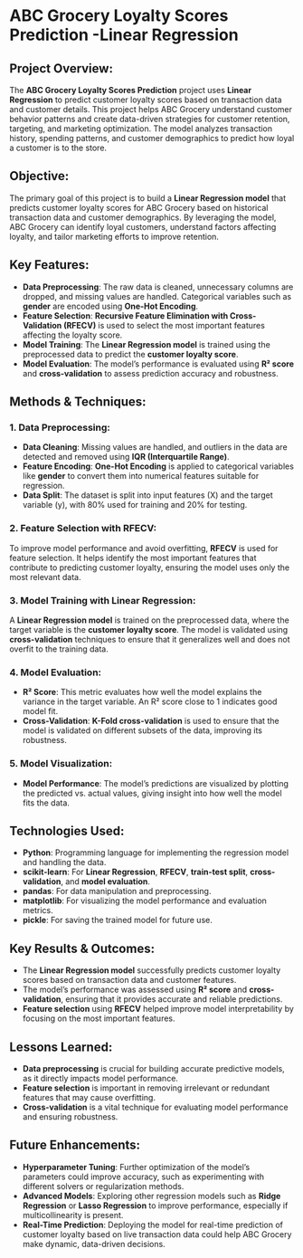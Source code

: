 # ABC Grocery Loyalty Scores Prediction -Linear Regression

## Project Overview:
The **ABC Grocery Loyalty Scores Prediction** project uses **Linear Regression** to predict customer loyalty scores based on transaction data and customer details. This project helps ABC Grocery understand customer behavior patterns and create data-driven strategies for customer retention, targeting, and marketing optimization. The model analyzes transaction history, spending patterns, and customer demographics to predict how loyal a customer is to the store.

## Objective:
The primary goal of this project is to build a **Linear Regression model** that predicts customer loyalty scores for ABC Grocery based on historical transaction data and customer demographics. By leveraging the model, ABC Grocery can identify loyal customers, understand factors affecting loyalty, and tailor marketing efforts to improve retention.

## Key Features:
- **Data Preprocessing**: The raw data is cleaned, unnecessary columns are dropped, and missing values are handled. Categorical variables such as **gender** are encoded using **One-Hot Encoding**.
- **Feature Selection**: **Recursive Feature Elimination with Cross-Validation (RFECV)** is used to select the most important features affecting the loyalty score.
- **Model Training**: The **Linear Regression model** is trained using the preprocessed data to predict the **customer loyalty score**.
- **Model Evaluation**: The model’s performance is evaluated using **R² score** and **cross-validation** to assess prediction accuracy and robustness.

## Methods & Techniques:

### **1. Data Preprocessing**:
- **Data Cleaning**: Missing values are handled, and outliers in the data are detected and removed using **IQR (Interquartile Range)**.
- **Feature Encoding**: **One-Hot Encoding** is applied to categorical variables like **gender** to convert them into numerical features suitable for regression.
- **Data Split**: The dataset is split into input features (X) and the target variable (y), with 80% used for training and 20% for testing.

### **2. Feature Selection with RFECV**:
To improve model performance and avoid overfitting, **RFECV** is used for feature selection. It helps identify the most important features that contribute to predicting customer loyalty, ensuring the model uses only the most relevant data.

### **3. Model Training with Linear Regression**:
A **Linear Regression model** is trained on the preprocessed data, where the target variable is the **customer loyalty score**. The model is validated using **cross-validation** techniques to ensure that it generalizes well and does not overfit to the training data.

### **4. Model Evaluation**:
- **R² Score**: This metric evaluates how well the model explains the variance in the target variable. An R² score close to 1 indicates good model fit.
- **Cross-Validation**: **K-Fold cross-validation** is used to ensure that the model is validated on different subsets of the data, improving its robustness.

### **5. Model Visualization**:
- **Model Performance**: The model’s predictions are visualized by plotting the predicted vs. actual values, giving insight into how well the model fits the data.

## Technologies Used:
- **Python**: Programming language for implementing the regression model and handling the data.
- **scikit-learn**: For **Linear Regression**, **RFECV**, **train-test split**, **cross-validation**, and **model evaluation**.
- **pandas**: For data manipulation and preprocessing.
- **matplotlib**: For visualizing the model performance and evaluation metrics.
- **pickle**: For saving the trained model for future use.

## Key Results & Outcomes:
- The **Linear Regression model** successfully predicts customer loyalty scores based on transaction data and customer features.
- The model’s performance was assessed using **R² score** and **cross-validation**, ensuring that it provides accurate and reliable predictions.
- **Feature selection** using **RFECV** helped improve model interpretability by focusing on the most important features.

## Lessons Learned:
- **Data preprocessing** is crucial for building accurate predictive models, as it directly impacts model performance.
- **Feature selection** is important in removing irrelevant or redundant features that may cause overfitting.
- **Cross-validation** is a vital technique for evaluating model performance and ensuring robustness.

## Future Enhancements:
- **Hyperparameter Tuning**: Further optimization of the model’s parameters could improve accuracy, such as experimenting with different solvers or regularization methods.
- **Advanced Models**: Exploring other regression models such as **Ridge Regression** or **Lasso Regression** to improve performance, especially if multicollinearity is present.
- **Real-Time Prediction**: Deploying the model for real-time prediction of customer loyalty based on live transaction data could help ABC Grocery make dynamic, data-driven decisions.
